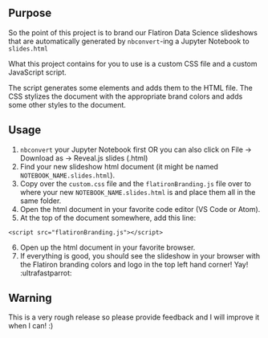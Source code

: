 ## Purpose
So the point of this project is to brand our Flatiron Data Science slideshows that are automatically generated by `nbconvert`-ing a Jupyter Notebook to `slides.html`

What this project contains for you to use is a custom CSS file and a custom JavaScript script.

The script generates some elements and adds them to the HTML file. The CSS stylizes the document with the appropriate brand colors and adds some other styles to the document.

## Usage
1. `nbconvert` your Jupyter Notebook first OR you can also click on File -> Download as -> Reveal.js slides (.html)
2. Find your new slideshow html document (it might be named `NOTEBOOK_NAME.slides.html`).
3. Copy over the `custom.css` file and the `flatironBranding.js` file over to where your new `NOTEBOOK_NAME.slides.html` is and place them all in the same folder.
4. Open the html document in your favorite code editor (VS Code or Atom).
5. At the top of the document somewhere, add this line:
```
<script src="flatironBranding.js"></script>
```
6. Open up the html document in your favorite browser.
7. If everything is good, you should see the slideshow in your browser with the Flatiron branding colors and logo in the top left hand corner! Yay! :ultrafastparrot:

## Warning
This is a very rough release so please provide feedback and I will improve it when I can! :)
